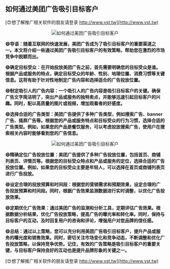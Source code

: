 ## **如何通过美团广告吸引目标客户**

[😍想了解推广相关软件的朋友请登录 http://www.vst.tw](http://www.vst.tw)

 <center><img src="https://vst.tw/MP4/tuiguang/png/7.png" alt="如何通过美团广告吸引目标客户"></center>

**😄导语：随着互联网的快速发展，美团广告成为了吸引目标客户的重要渠道之一。本文将介绍一些通过美团广告吸引目标客户的有效策略，帮助您在激烈的市场竞争中脱颖而出。**

**😄确定目标受众：在开始投放美团广告之前，首先需要明确您的目标受众是谁。根据产品或服务的特点，确定目标受众的年龄、性别、地理位置、消费习惯等关键信息。这将有助于针对性地制定广告内容和选择适合的广告投放位置。**

**😄制定吸引人的广告内容：一个吸引人的广告内容是吸引目标客户的关键。确保广告文字简洁明了，突出产品或服务的独特卖点，并能够迅速引起目标客户的兴趣。同时，配以高质量的图片或视频，增加观看者的好感度。**

**😄选择合适的广告类型：美团广告提供了多种广告类型，例如搜索广告、banner广告、插屏广告等。根据您的产品或服务特点和目标受众的行为习惯，选择合适的广告类型。例如，如果您的产品是餐饮服务，可以考虑投放搜索广告，使用户在搜索相关内容时能够看到您的广告信息。**

 <center><img src="https://vst.tw/MP4/tuiguang/png/3.png" alt="如何通过美团广告吸引目标客户"></center>

**😄精确定位广告投放位置：美团广告提供了多种广告投放位置，包括首页、商铺列表页、详情页等。根据您的目标受众特点和产品或服务的定位，选择合适的广告投放位置。例如，如果您的目标受众主要是年轻人，可以选择在首页或商铺列表页进行广告投放。**

**😄设定合理的投放预算和时间段：根据您的营销需求和预期效果，设定合理的广告投放预算和时间段。同时，根据广告效果监测数据进行实时调整，以优化广告投放效果。**

**😄定期优化广告效果：通过美团广告的监测和分析工具，定期评估广告效果。根据数据分析结果，优化广告投放策略，提高广告的曝光率和转化率。同时，保持与目标客户的互动，及时回复用户的咨询和评论，增强用户对您品牌的信任感。**

**😄总结：通过以上策略，您可以充分利用美团广告吸引目标客户，提升产品或服务的曝光度和销售效果。同时，密切关注市场变化和竞争动态，不断调整和优化广告投放策略，以保持竞争优势。记住，有效的广告策略是吸引目标客户的重要关键，与目标客户保持良好的互动也是提升品牌形象的关键之一。**

[😍想了解推广相关软件的朋友请登录 http://www.vst.tw](http://www.vst.tw)



